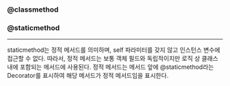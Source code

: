 

### @classmethod



### @staticmethod

------

staticmethod는 정적 메서드를 의미하며, self 파라미터를 갖지 않고 인스턴스 변수에 접근할 수 없다. 따라서, 정적 메서드는 보통 객체 필드와 독립적이지만 로직 상 클래스 내에 포함되는 메서드에 사용된다. 정적 메서드는 메서드 앞에 @staticmethod라는 Decorator를 표시하여 해당 메서드가 정적 메서드임을 표시한다.